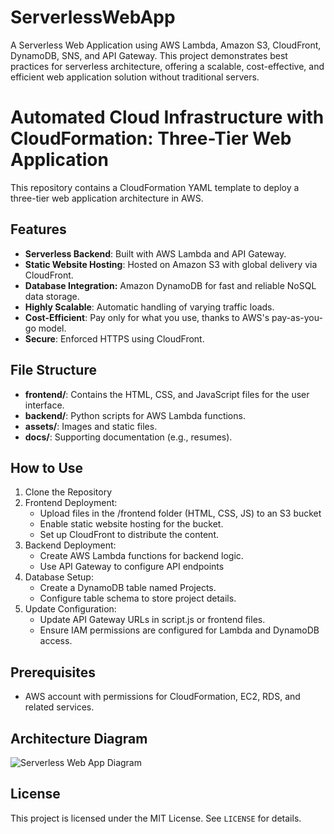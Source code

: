 # ServerlessWebApp
A Serverless Web Application using AWS Lambda, Amazon S3, CloudFront, DynamoDB, SNS, and API Gateway. This project demonstrates best practices for serverless architecture, offering a scalable, cost-effective, and efficient web application solution without traditional servers.


# Automated Cloud Infrastructure with CloudFormation: Three-Tier Web Application

This repository contains a CloudFormation YAML template to deploy a three-tier web application architecture in AWS. 

## Features
- **Serverless Backend**: Built with AWS Lambda and API Gateway.
- **Static Website Hosting**: Hosted on Amazon S3 with global delivery via CloudFront.
- **Database Integration:** Amazon DynamoDB for fast and reliable NoSQL data storage.
- **Highly Scalable**: Automatic handling of varying traffic loads.
- **Cost-Efficient**: Pay only for what you use, thanks to AWS's pay-as-you-go model.
- **Secure**: Enforced HTTPS using CloudFront.

## File Structure

- **frontend/**: Contains the HTML, CSS, and JavaScript files for the user interface.
- **backend/**: Python scripts for AWS Lambda functions.
- **assets/**: Images and static files.
- **docs/**: Supporting documentation (e.g., resumes).

## How to Use
1. Clone the Repository
2. Frontend Deployment:
   - Upload files in the /frontend folder (HTML, CSS, JS) to an S3 bucket
   - Enable static website hosting for the bucket.
   - Set up CloudFront to distribute the content.
3. Backend Deployment:
   - Create AWS Lambda functions for backend logic.
   - Use API Gateway to configure API endpoints
4. Database Setup:
   - Create a DynamoDB table named Projects.
   - Configure table schema to store project details.
5. Update Configuration:
   - Update API Gateway URLs in script.js or frontend files.
   - Ensure IAM permissions are configured for Lambda and DynamoDB access.

## Prerequisites
- AWS account with permissions for CloudFormation, EC2, RDS, and related services.

## Architecture Diagram
![Serverless Web App Diagram](assets/ServerlessWebApp2.png)

## License
This project is licensed under the MIT License. See `LICENSE` for details.
